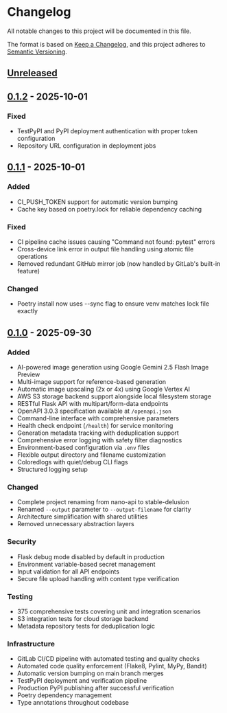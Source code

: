 # Changelog

All notable changes to this project will be documented in this file.

The format is based on [Keep a Changelog](https://keepachangelog.com/en/1.1.0/),
and this project adheres to [Semantic Versioning](https://semver.org/spec/v2.0.0.html).

## [Unreleased]

## [0.1.2] - 2025-10-01

### Fixed
- TestPyPI and PyPI deployment authentication with proper token configuration
- Repository URL configuration in deployment jobs

## [0.1.1] - 2025-10-01

### Added
- CI_PUSH_TOKEN support for automatic version bumping
- Cache key based on poetry.lock for reliable dependency caching

### Fixed
- CI pipeline cache issues causing "Command not found: pytest" errors
- Cross-device link error in output file handling using atomic file operations
- Removed redundant GitHub mirror job (now handled by GitLab's built-in feature)

### Changed
- Poetry install now uses --sync flag to ensure venv matches lock file exactly

## [0.1.0] - 2025-09-30

### Added
- AI-powered image generation using Google Gemini 2.5 Flash Image Preview
- Multi-image support for reference-based generation
- Automatic image upscaling (2x or 4x) using Google Vertex AI
- AWS S3 storage backend support alongside local filesystem storage
- RESTful Flask API with multipart/form-data endpoints
- OpenAPI 3.0.3 specification available at `/openapi.json`
- Command-line interface with comprehensive parameters
- Health check endpoint (`/health`) for service monitoring
- Generation metadata tracking with deduplication support
- Comprehensive error logging with safety filter diagnostics
- Environment-based configuration via `.env` files
- Flexible output directory and filename customization
- Coloredlogs with quiet/debug CLI flags
- Structured logging setup

### Changed
- Complete project renaming from nano-api to stable-delusion
- Renamed `--output` parameter to `--output-filename` for clarity
- Architecture simplification with shared utilities
- Removed unnecessary abstraction layers

### Security
- Flask debug mode disabled by default in production
- Environment variable-based secret management
- Input validation for all API endpoints
- Secure file upload handling with content type verification

### Testing
- 375 comprehensive tests covering unit and integration scenarios
- S3 integration tests for cloud storage backend
- Metadata repository tests for deduplication logic

### Infrastructure
- GitLab CI/CD pipeline with automated testing and quality checks
- Automated code quality enforcement (Flake8, Pylint, MyPy, Bandit)
- Automatic version bumping on main branch merges
- TestPyPI deployment and verification pipeline
- Production PyPI publishing after successful verification
- Poetry dependency management
- Type annotations throughout codebase

[Unreleased]: https://gitlab.com/lilacashes/stable-delusion/compare/v0.1.2...HEAD
[0.1.2]: https://gitlab.com/lilacashes/stable-delusion/compare/v0.1.1...v0.1.2
[0.1.1]: https://gitlab.com/lilacashes/stable-delusion/compare/v0.1.0...v0.1.1
[0.1.0]: https://gitlab.com/lilacashes/stable-delusion/releases/tag/v0.1.0